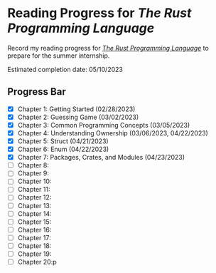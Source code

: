 # Reading Progress for *The Rust Programming Language*

Record my reading progress for [*The Rust Programming Language*](https://doc.rust-lang.org/stable/book/) to prepare for the summer internship.

Estimated completion date: 05/10/2023



## Progress Bar

- [x] Chapter 1: Getting Started (02/28/2023)
- [x] Chapter 2: Guessing Game (03/02/2023)
- [x] Chapter 3: Common Programming Concepts (03/05/2023)
- [x] Chapter 4: Understanding Ownership (03/06/2023, 04/22/2023)
- [x] Chapter 5: Struct (04/21/2023)
- [x] Chapter 6: Enum (04/22/2023)
- [x] Chapter 7: Packages, Crates, and Modules (04/23/2023)
- [ ] Chapter 8:
- [ ] Chapter 9:
- [ ] Chapter 10:
- [ ] Chapter 11:
- [ ] Chapter 12:
- [ ] Chapter 13:
- [ ] Chapter 14:
- [ ] Chapter 15:
- [ ] Chapter 16:
- [ ] Chapter 17:
- [ ] Chapter 18:
- [ ] Chapter 19:
- [ ] Chapter 20:p
